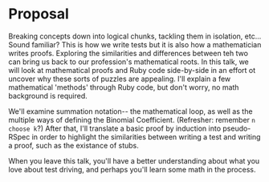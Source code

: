 # Proposal

Breaking concepts down into logical chunks, tackling them in isolation,
etc... Sound familiar? This is how we write tests but it is also how a
mathematician writes proofs. Exploring the similarities and differences
between teh two can bring us back to our profession's mathematical
roots.
In this talk, we will look at mathematical proofs and Ruby code
side-by-side in an effort ot uncover why these sorts of puzzles are
appealing.  I'll explain a few mathematical 'methods' through Ruby code,
but don't worry, no math background is required.

We'll examine summation notation-- the mathematical loop, as well as the
multiple ways of defining the Binomial Coefficient. (Refresher: remember
`n choose k`?) After that, I'll translate a basic proof by induction
into pseudo-RSpec in order to highlight the similarities between writing
a test and writing a proof, such as the existance of stubs.

When you leave this talk, you'll have a better understanding about what
you love about test driving, and perhaps you'll learn some math in the
process.


